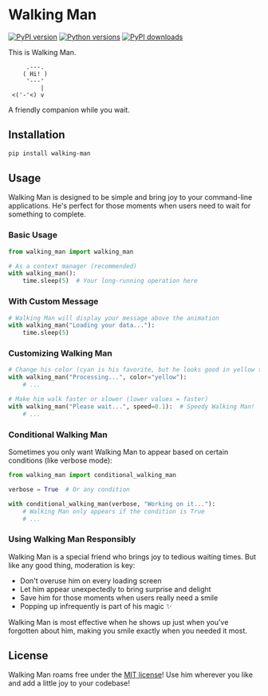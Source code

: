 # Walking Man

[![PyPI version](https://img.shields.io/pypi/v/walking-man.svg)](https://pypi.org/project/walking-man/)
[![Python versions](https://img.shields.io/pypi/pyversions/walking-man.svg)](https://pypi.org/project/walking-man/)
[![PyPI downloads](https://img.shields.io/pypi/dm/timecapsule.svg)](https://pypi.org/project/walking-man/)

This is Walking Man.

```
     .---.
    ( Hi! )
     '---'
         |
 <('-'<) v
 ```

A friendly companion while you wait.

## Installation

```bash
pip install walking-man
```

## Usage

Walking Man is designed to be simple and bring joy to your command-line applications. He's perfect for those moments when users need to wait for something to complete.

### Basic Usage

```python
from walking_man import walking_man

# As a context manager (recommended)
with walking_man():
    time.sleep(5)  # Your long-running operation here
```

### With Custom Message

```python
# Walking Man will display your message above the animation
with walking_man("Loading your data..."):
    time.sleep(5)
```

### Customizing Walking Man

```python
# Change his color (cyan is his favorite, but he looks good in yellow too)
with walking_man("Processing...", color="yellow"):
    # ...

# Make him walk faster or slower (lower values = faster)
with walking_man("Please wait...", speed=0.1):  # Speedy Walking Man!
    # ...
```

### Conditional Walking Man

Sometimes you only want Walking Man to appear based on certain conditions (like verbose mode):

```python
from walking_man import conditional_walking_man

verbose = True  # Or any condition

with conditional_walking_man(verbose, "Working on it..."):
    # Walking Man only appears if the condition is True
    # ...
```

### Using Walking Man Responsibly

Walking Man is a special friend who brings joy to tedious waiting times. But like any good thing, moderation is key:

- Don't overuse him on every loading screen
- Let him appear unexpectedly to bring surprise and delight
- Save him for those moments when users really need a smile
- Popping up infrequently is part of his magic ✨

Walking Man is most effective when he shows up just when you've forgotten about him, making you smile exactly when you needed it most.

## License

Walking Man roams free under the [MIT license](LICENSE)! Use him wherever you like and add a little joy to your codebase!
